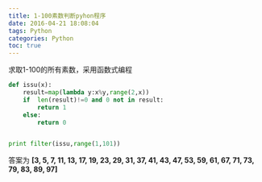 ```yaml
---
title: 1-100素数判断pyhon程序
date: 2016-04-21 18:08:04
tags: Python
categories: Python
toc: true
---
```



求取1-100的所有素数，采用函数式编程
```python
def issu(x):
    result=map(lambda y:x%y,range(2,x))
    if  len(result)!=0 and 0 not in result:
        return 1
    else:
        return 0


print filter(issu,range(1,101))

```
答案为
**[3, 5, 7, 11, 13, 17, 19, 23, 29, 31, 37, 41, 43, 47, 53, 59, 61, 67, 71, 73, 79, 83, 89, 97]**
